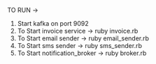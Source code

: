 TO RUN ->
1) Start kafka on port 9092
2) To Start invoice service -> ruby invoice.rb
3) To Start email sender -> ruby email_sender.rb
4) To Start sms sender -> ruby sms_sender.rb
5) To Start notification_broker -> ruby broker.rb
